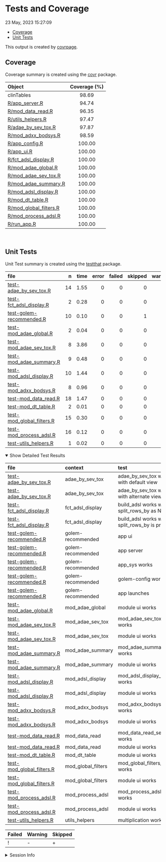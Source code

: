 Tests and Coverage
================
23 May, 2023 15:27:09

-   [Coverage](#coverage)
-   [Unit Tests](#unit-tests)

This output is created by
[covrpage](https://github.com/yonicd/covrpage).

## Coverage

Coverage summary is created using the
[covr](https://github.com/r-lib/covr) package.

| Object                                                | Coverage (%) |
|:------------------------------------------------------|:------------:|
| clinTables                                            |    98.69     |
| [R/app\_server.R](../R/app_server.R)                  |    94.74     |
| [R/mod\_data\_read.R](../R/mod_data_read.R)           |    96.35     |
| [R/utils\_helpers.R](../R/utils_helpers.R)            |    97.47     |
| [R/adae\_by\_sev\_tox.R](../R/adae_by_sev_tox.R)      |    97.87     |
| [R/mod\_adxx\_bodsys.R](../R/mod_adxx_bodsys.R)       |    98.59     |
| [R/app\_config.R](../R/app_config.R)                  |    100.00    |
| [R/app\_ui.R](../R/app_ui.R)                          |    100.00    |
| [R/fct\_adsl\_display.R](../R/fct_adsl_display.R)     |    100.00    |
| [R/mod\_adae\_global.R](../R/mod_adae_global.R)       |    100.00    |
| [R/mod\_adae\_sev\_tox.R](../R/mod_adae_sev_tox.R)    |    100.00    |
| [R/mod\_adae\_summary.R](../R/mod_adae_summary.R)     |    100.00    |
| [R/mod\_adsl\_display.R](../R/mod_adsl_display.R)     |    100.00    |
| [R/mod\_dt\_table.R](../R/mod_dt_table.R)             |    100.00    |
| [R/mod\_global\_filters.R](../R/mod_global_filters.R) |    100.00    |
| [R/mod\_process\_adsl.R](../R/mod_process_adsl.R)     |    100.00    |
| [R/run\_app.R](../R/run_app.R)                        |    100.00    |

<br>

## Unit Tests

Unit Test summary is created using the
[testthat](https://github.com/r-lib/testthat) package.

| file                                                              |   n | time | error | failed | skipped | warning | icon |
|:------------------------------------------------------------------|----:|-----:|------:|-------:|--------:|--------:|:-----|
| [test-adae\_by\_sev\_tox.R](testthat/test-adae_by_sev_tox.R)      |  14 | 1.55 |     0 |      0 |       0 |       0 |      |
| [test-fct\_adsl\_display.R](testthat/test-fct_adsl_display.R)     |   2 | 0.28 |     0 |      0 |       0 |       0 |      |
| [test-golem-recommended.R](testthat/test-golem-recommended.R)     |  10 | 0.10 |     0 |      0 |       1 |       0 | \+   |
| [test-mod\_adae\_global.R](testthat/test-mod_adae_global.R)       |   2 | 0.04 |     0 |      0 |       0 |       0 |      |
| [test-mod\_adae\_sev\_tox.R](testthat/test-mod_adae_sev_tox.R)    |   8 | 3.86 |     0 |      0 |       0 |       0 |      |
| [test-mod\_adae\_summary.R](testthat/test-mod_adae_summary.R)     |   9 | 0.48 |     0 |      0 |       0 |       0 |      |
| [test-mod\_adsl\_display.R](testthat/test-mod_adsl_display.R)     |  10 | 1.44 |     0 |      0 |       0 |       0 |      |
| [test-mod\_adxx\_bodsys.R](testthat/test-mod_adxx_bodsys.R)       |   8 | 0.96 |     0 |      0 |       0 |       0 |      |
| [test-mod\_data\_read.R](testthat/test-mod_data_read.R)           |  18 | 1.47 |     0 |      0 |       0 |       0 |      |
| [test-mod\_dt\_table.R](testthat/test-mod_dt_table.R)             |   2 | 0.01 |     0 |      0 |       0 |       0 |      |
| [test-mod\_global\_filters.R](testthat/test-mod_global_filters.R) |  15 | 0.30 |     0 |      0 |       0 |       0 |      |
| [test-mod\_process\_adsl.R](testthat/test-mod_process_adsl.R)     |  16 | 0.12 |     0 |      0 |       0 |       0 |      |
| [test-utils\_helpers.R](testthat/test-utils_helpers.R)            |   1 | 0.02 |     0 |      0 |       0 |       0 |      |

<details open>
<summary>
Show Detailed Test Results
</summary>

| file                                                                     | context              | test                                              | status  |   n | time | icon |
|:-------------------------------------------------------------------------|:---------------------|:--------------------------------------------------|:--------|----:|-----:|:-----|
| [test-adae\_by\_sev\_tox.R](testthat/test-adae_by_sev_tox.R#L20)         | adae\_by\_sev\_tox   | adae\_by\_sev\_tox works with default view        | PASS    |   5 | 0.94 |      |
| [test-adae\_by\_sev\_tox.R](testthat/test-adae_by_sev_tox.R#L47)         | adae\_by\_sev\_tox   | adae\_by\_sev\_tox works with alternate view      | PASS    |   9 | 0.61 |      |
| [test-fct\_adsl\_display.R](testthat/test-fct_adsl_display.R#L28)        | fct\_adsl\_display   | build\_adsl works with split\_rows\_by as NULL    | PASS    |   1 | 0.07 |      |
| [test-fct\_adsl\_display.R](testthat/test-fct_adsl_display.R#L60)        | fct\_adsl\_display   | build\_adsl works when split\_rows\_by is present | PASS    |   1 | 0.21 |      |
| [test-golem-recommended.R](testthat/test-golem-recommended.R#L3)         | golem-recommended    | app ui                                            | PASS    |   2 | 0.08 |      |
| [test-golem-recommended.R](testthat/test-golem-recommended.R#L13)        | golem-recommended    | app server                                        | PASS    |   4 | 0.01 |      |
| [test-golem-recommended.R](testthat/test-golem-recommended.R#L24_L26)    | golem-recommended    | app\_sys works                                    | PASS    |   1 | 0.00 |      |
| [test-golem-recommended.R](testthat/test-golem-recommended.R#L36_L42)    | golem-recommended    | golem-config works                                | PASS    |   2 | 0.00 |      |
| [test-golem-recommended.R](testthat/test-golem-recommended.R#L68)        | golem-recommended    | app launches                                      | SKIPPED |   1 | 0.01 | \+   |
| [test-mod\_adae\_global.R](testthat/test-mod_adae_global.R#L20)          | mod\_adae\_global    | module ui works                                   | PASS    |   2 | 0.04 |      |
| [test-mod\_adae\_sev\_tox.R](testthat/test-mod_adae_sev_tox.R#L2_L58)    | mod\_adae\_sev\_tox  | mod\_adae\_sev\_tox\_server works                 | PASS    |   6 | 3.84 |      |
| [test-mod\_adae\_sev\_tox.R](testthat/test-mod_adae_sev_tox.R#L63)       | mod\_adae\_sev\_tox  | module ui works                                   | PASS    |   2 | 0.02 |      |
| [test-mod\_adae\_summary.R](testthat/test-mod_adae_summary.R#L2_L83)     | mod\_adae\_summary   | mod\_adae\_summary\_server works                  | PASS    |   7 | 0.48 |      |
| [test-mod\_adae\_summary.R](testthat/test-mod_adae_summary.R#L89)        | mod\_adae\_summary   | module ui works                                   | PASS    |   2 | 0.00 |      |
| [test-mod\_adsl\_display.R](testthat/test-mod_adsl_display.R#L2_L44)     | mod\_adsl\_display   | mod\_adsl\_display\_server works                  | PASS    |   8 | 1.42 |      |
| [test-mod\_adsl\_display.R](testthat/test-mod_adsl_display.R#L49)        | mod\_adsl\_display   | module ui works                                   | PASS    |   2 | 0.02 |      |
| [test-mod\_adxx\_bodsys.R](testthat/test-mod_adxx_bodsys.R#L2_L49)       | mod\_adxx\_bodsys    | mod\_adxx\_bodsys\_server works                   | PASS    |   6 | 0.94 |      |
| [test-mod\_adxx\_bodsys.R](testthat/test-mod_adxx_bodsys.R#L54)          | mod\_adxx\_bodsys    | module ui works                                   | PASS    |   2 | 0.02 |      |
| [test-mod\_data\_read.R](testthat/test-mod_data_read.R#L2_L39)           | mod\_data\_read      | mod\_data\_read\_server works                     | PASS    |  16 | 1.45 |      |
| [test-mod\_data\_read.R](testthat/test-mod_data_read.R#L44)              | mod\_data\_read      | module ui works                                   | PASS    |   2 | 0.02 |      |
| [test-mod\_dt\_table.R](testthat/test-mod_dt_table.R#L20)                | mod\_dt\_table       | module ui works                                   | PASS    |   2 | 0.01 |      |
| [test-mod\_global\_filters.R](testthat/test-mod_global_filters.R#L2_L62) | mod\_global\_filters | mod\_global\_filters\_server works                | PASS    |  13 | 0.28 |      |
| [test-mod\_global\_filters.R](testthat/test-mod_global_filters.R#L67)    | mod\_global\_filters | module ui works                                   | PASS    |   2 | 0.02 |      |
| [test-mod\_process\_adsl.R](testthat/test-mod_process_adsl.R#L4_L69)     | mod\_process\_adsl   | mod\_process\_adsl\_server works                  | PASS    |  14 | 0.11 |      |
| [test-mod\_process\_adsl.R](testthat/test-mod_process_adsl.R#L74)        | mod\_process\_adsl   | module ui works                                   | PASS    |   2 | 0.01 |      |
| [test-utils\_helpers.R](testthat/test-utils_helpers.R#L2)                | utils\_helpers       | multiplication works                              | PASS    |   1 | 0.02 |      |

| Failed | Warning | Skipped |
|:-------|:--------|:--------|
| !      | \-      | \+      |

</details>
<details>
<summary>
Session Info
</summary>

| Field    | Value                            |
|:---------|:---------------------------------|
| Version  | R version 4.1.0 (2021-05-18)     |
| Platform | x86\_64-w64-mingw32/x64 (64-bit) |
| Running  | Windows 10 x64 (build 19044)     |
| Language | English\_United States           |
| Timezone | Asia/Calcutta                    |

| Package  | Version |
|:---------|:--------|
| testthat | 3.1.8   |
| covr     | 3.6.2   |
| covrpage | 0.2     |

</details>
<!--- Final Status : skipped/warning --->

